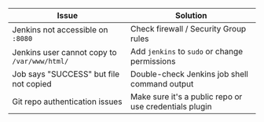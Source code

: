 | Issue                                        | Solution                                               |
| -------------------------------------------- | ------------------------------------------------------ |
| Jenkins not accessible on `:8080`            | Check firewall / Security Group rules                  |
| Jenkins user cannot copy to `/var/www/html/` | Add `jenkins` to `sudo` or change permissions          |
| Job says "SUCCESS" but file not copied       | Double-check Jenkins job shell command output          |
| Git repo authentication issues               | Make sure it's a public repo or use credentials plugin |
